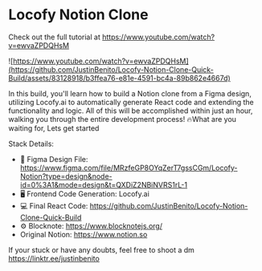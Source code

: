 
# Locofy Notion Clone

Check out the full tutorial at https://www.youtube.com/watch?v=ewvaZPDQHsM

![https://www.youtube.com/watch?v=ewvaZPDQHsM](https://github.com/JustinBenito/Locofy-Notion-Clone-Quick-Build/assets/83128918/b3ffea76-e81e-4591-bc4a-89b862e4667d)


In this build, you'll learn how to build a Notion clone from a Figma design, utilizing Locofy.ai to automatically generate React code and extending the functionality and logic. All of this will be accomplished within just an hour, walking you through the entire development process! 🔥What are you waiting for, Lets get started

Stack Details:
* 🎨 Figma Design File: https://www.figma.com/file/MRzfeGP8OYqZerT7gssCGm/Locofy-Notion?type=design&node-id=0%3A1&mode=design&t=QXDiZ2NBiNVRS1rL-1
* 🖥 Frontend Code Generation: Locofy.ai
* 💻 Final React Code: https://github.com/JustinBenito/Locofy-Notion-Clone-Quick-Build
* ⚙️ Blocknote: https://www.blocknotejs.org/
* Original Notion: https://www.notion.so

If your stuck or have any doubts, feel free to shoot a dm
https://linktr.ee/justinbenito
